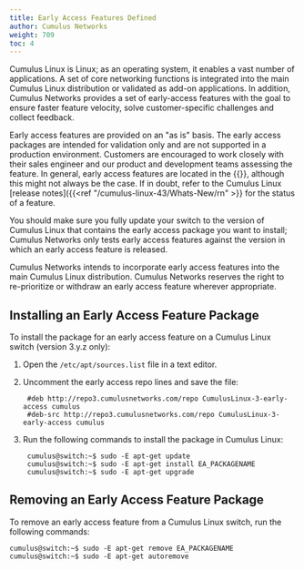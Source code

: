```yaml
---
title: Early Access Features Defined
author: Cumulus Networks
weight: 709
toc: 4
---
```


Cumulus Linux is Linux; as an operating system, it enables a vast number of applications. A set of core networking functions is integrated into the main Cumulus Linux distribution or validated as add-on applications. In addition, Cumulus Networks provides a set of early-access features with the goal to ensure faster feature velocity, solve customer-specific challenges and collect feedback.  
  
Early access features are provided on an "as is" basis. The early access packages are intended for validation only and are not supported in a production environment. Customers are encouraged to work closely with their sales engineer and our product and development teams assessing the feature. In general, early access features are located in the {{<link url="Cumulus-Networks-Repositories-Organization-and-Support-Levels" text="early-access repository">}}, although this might not always be the case. If in doubt, refer to the Cumulus Linux [release notes]({{<ref "/cumulus-linux-43/Whats-New/rn" >}} for the status of a feature.

You should make sure you fully update your switch to the version of Cumulus Linux that contains the early access package you want to install; Cumulus Networks only tests early access features against the version in which an early access feature is released.  
  
Cumulus Networks intends to incorporate early access features into the main Cumulus Linux distribution. Cumulus Networks reserves the right to re-prioritize or withdraw an early access feature wherever appropriate.

## Installing an Early Access Feature Package

To install the package for an early access feature on a Cumulus Linux switch (version 3.y.z only):

1. Open the `/etc/apt/sources.list` file in a text editor.

2. Uncomment the early access repo lines and save the file:

        #deb http://repo3.cumulusnetworks.com/repo CumulusLinux-3-early-access cumulus
        #deb-src http://repo3.cumulusnetworks.com/repo CumulusLinux-3-early-access cumulus

3. Run the following commands to install the package in Cumulus Linux:

        cumulus@switch:~$ sudo -E apt-get update
        cumulus@switch:~$ sudo -E apt-get install EA_PACKAGENAME
        cumulus@switch:~$ sudo -E apt-get upgrade

## Removing an Early Access Feature Package

To remove an early access feature from a Cumulus Linux switch, run the following commands:

    cumulus@switch:~$ sudo -E apt-get remove EA_PACKAGENAME
    cumulus@switch:~$ sudo -E apt-get autoremove
